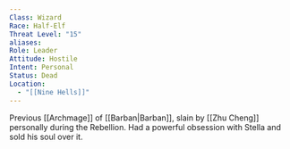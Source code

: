 ```yaml
---
Class: Wizard
Race: Half-Elf
Threat Level: "15"
aliases: 
Role: Leader
Attitude: Hostile
Intent: Personal
Status: Dead
Location:
  - "[[Nine Hells]]"
---
```


Previous [[Archmage]] of [[Barban|Barban]], slain by [[Zhu Cheng]] personally during the Rebellion. Had a powerful obsession with Stella and sold his soul over it. 